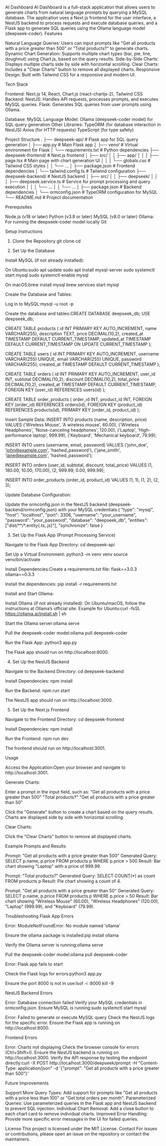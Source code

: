 AI Dashboard
AI Dashboard is a full-stack application that allows users to generate charts from natural language prompts by querying a MySQL database. The application uses a Next.js frontend for the user interface, a NestJS backend to process requests and execute database queries, and a Flask app to generate SQL queries using the Ollama language model (deepseek-coder).
Features

Natural Language Queries: Users can input prompts like "Get all products with a price greater than 500" or "Total products?" to generate charts.
Dynamic Chart Generation: Supports multiple chart types (bar, pie, line, doughnut) using Chart.js, based on the query results.
Side-by-Side Charts: Displays multiple charts side by side with horizontal scrolling.
Clear Charts: Includes a "Clear Charts" button to remove all displayed charts.
Responsive Design: Built with Tailwind CSS for a responsive and modern UI.

Tech Stack

Frontend: Next.js 14, React, Chart.js (react-chartjs-2), Tailwind CSS
Backend:
NestJS: Handles API requests, processes prompts, and executes MySQL queries.
Flask: Generates SQL queries from user prompts using Ollama.


Database: MySQL
Language Model: Ollama (deepseek-coder model) for SQL query generation
Other Libraries:
TypeORM (for database interaction in NestJS)
Axios (for HTTP requests)
TypeScript (for type safety)



Project Structure
.
├── deepseek-api/               # Flask app for SQL query generation
│   ├── app.py                 # Main Flask app
│   ├── venv/                  # Virtual environment for Flask
│   └── requirements.txt       # Python dependencies
├── deepseek-frontend/         # Next.js frontend
│   ├── src/
│   │   ├── app/
│   │   │   ├── page.tsx       # Main page with chart generation UI
│   │   │   └── globals.css    # Tailwind CSS styles
│   │   └── ...
│   ├── package.json           # Frontend dependencies
│   └── tailwind.config.ts     # Tailwind configuration
├── deepseek-backend/          # NestJS backend
│   ├── src/
│   │   ├── deepseek/
│   │   │   ├── deepseek.service.ts  # Service for prompt processing and query execution
│   │   │   └── ...
│   │   └── ...
│   ├── package.json           # Backend dependencies
│   └── ormconfig.json         # TypeORM configuration for MySQL
└── README.md                  # Project documentation

Prerequisites

Node.js (v18 or later)
Python (v3.8 or later)
MySQL (v8.0 or later)
Ollama: For running the deepseek-coder model locally
Git

Setup Instructions
1. Clone the Repository
git clone <repository-url>
cd <repository-name>

2. Set Up the Database

Install MySQL (if not already installed):

On Ubuntu:sudo apt update
sudo apt install mysql-server
sudo systemctl start mysql
sudo systemctl enable mysql


On macOS:brew install mysql
brew services start mysql




Create the Database and Tables:

Log in to MySQL:mysql -u root -p


Create the database and tables:CREATE DATABASE deepseek_db;
USE deepseek_db;

CREATE TABLE products (
    id INT PRIMARY KEY AUTO_INCREMENT,
    name VARCHAR(255),
    description TEXT,
    price DECIMAL(10,2),
    created_at TIMESTAMP DEFAULT CURRENT_TIMESTAMP,
    updated_at TIMESTAMP DEFAULT CURRENT_TIMESTAMP ON UPDATE CURRENT_TIMESTAMP
);

CREATE TABLE users (
    id INT PRIMARY KEY AUTO_INCREMENT,
    username VARCHAR(255) UNIQUE,
    email VARCHAR(255) UNIQUE,
    password VARCHAR(255),
    created_at TIMESTAMP DEFAULT CURRENT_TIMESTAMP
);

CREATE TABLE orders (
    id INT PRIMARY KEY AUTO_INCREMENT,
    user_id INT,
    subtotal DECIMAL(10,2),
    discount DECIMAL(10,2),
    total_price DECIMAL(10,2),
    created_at TIMESTAMP DEFAULT CURRENT_TIMESTAMP,
    FOREIGN KEY (user_id) REFERENCES users(id)
);

CREATE TABLE order_products (
    order_id INT,
    product_id INT,
    FOREIGN KEY (order_id) REFERENCES orders(id),
    FOREIGN KEY (product_id) REFERENCES products(id),
    PRIMARY KEY (order_id, product_id)
);




Insert Sample Data:
INSERT INTO products (name, description, price) VALUES
('Wireless Mouse', 'A wireless mouse', 60.00),
('Wireless Headphones', 'Noise-canceling headphones', 120.00),
('Laptop', 'High-performance laptop', 999.99),
('Keyboard', 'Mechanical keyboard', 79.99);

INSERT INTO users (username, email, password) VALUES
('john_doe', 'john@example.com', 'hashed_password'),
('jane_smith', 'jane@example.com', 'hashed_password');

INSERT INTO orders (user_id, subtotal, discount, total_price) VALUES
(1, 180.00, 10.00, 170.00),
(2, 999.99, 0.00, 999.99);

INSERT INTO order_products (order_id, product_id) VALUES
(1, 1),
(1, 2),
(2, 3);


Update Database Configuration:

Update the ormconfig.json in the NestJS backend (deepseek-backend/ormconfig.json) with your MySQL credentials:{
  "type": "mysql",
  "host": "localhost",
  "port": 3306,
  "username": "your_username",
  "password": "your_password",
  "database": "deepseek_db",
  "entities": ["dist/**/*.entity{.ts,.js}"],
  "synchronize": false
}





3. Set Up the Flask App (Prompt Processing Service)

Navigate to the Flask App Directory:
cd deepseek-api


Set Up a Virtual Environment:
python3 -m venv venv
source venv/bin/activate


Install Dependencies:Create a requirements.txt file:
flask==3.0.3
ollama==0.3.3

Install the dependencies:
pip install -r requirements.txt


Install and Start Ollama:

Install Ollama (if not already installed):
On Ubuntu/macOS, follow the instructions at Ollama’s official site.
Example for Ubuntu:curl -fsSL https://ollama.ai/install.sh | sh




Start the Ollama server:ollama serve


Pull the deepseek-coder model:ollama pull deepseek-coder




Run the Flask App:
python3 app.py


The Flask app should run on http://localhost:8000.



4. Set Up the NestJS Backend

Navigate to the Backend Directory:
cd deepseek-backend


Install Dependencies:
npm install


Run the Backend:
npm run start


The NestJS app should run on http://localhost:3000.



5. Set Up the Next.js Frontend

Navigate to the Frontend Directory:
cd deepseek-frontend


Install Dependencies:
npm install


Run the Frontend:
npm run dev


The frontend should run on http://localhost:3001.



Usage

Access the Application:Open your browser and navigate to http://localhost:3001.

Generate Charts:

Enter a prompt in the input field, such as:
"Get all products with a price greater than 500"
"Total products?"
"Get all products with a price greater than 50"


Click the "Generate" button to create a chart based on the query results.
Charts are displayed side by side with horizontal scrolling.


Clear Charts:

Click the "Clear Charts" button to remove all displayed charts.



Example Prompts and Results

Prompt: "Get all products with a price greater than 500"
Generated Query: SELECT p.name, p.price FROM products p WHERE p.price > 500
Result: Bar chart showing "Laptop" with a price of 999.99.


Prompt: "Total products?"
Generated Query: SELECT COUNT(*) as count FROM products p
Result: Pie chart showing a count of 4.


Prompt: "Get all products with a price greater than 50"
Generated Query: SELECT p.name, p.price FROM products p WHERE p.price > 50
Result: Bar chart showing "Wireless Mouse" (60.00), "Wireless Headphones" (120.00), "Laptop" (999.99), and "Keyboard" (79.99).



Troubleshooting
Flask App Errors

Error: ModuleNotFoundError: No module named 'ollama'

Ensure the ollama package is installed:pip install ollama


Verify the Ollama server is running:ollama serve


Pull the deepseek-coder model:ollama pull deepseek-coder




Error: Flask app fails to start

Check the Flask logs for errors:python3 app.py


Ensure the port 8000 is not in use:lsof -i :8000
kill -9 <PID>





NestJS Backend Errors

Error: Database connection failed
Verify your MySQL credentials in ormconfig.json.
Ensure MySQL is running:sudo systemctl start mysql




Error: Failed to generate or execute MySQL query
Check the NestJS logs for the specific error.
Ensure the Flask app is running on http://localhost:8000.



Frontend Errors

Error: Charts not displaying
Check the browser console for errors (Ctrl+Shift+I).
Ensure the NestJS backend is running on http://localhost:3000.
Verify the API response by testing the endpoint directly:curl -X POST http://localhost:3000/deepseek/prompt -H "Content-Type: application/json" -d '{"prompt": "Get all products with a price greater than 500"}'





Future Improvements

Support More Query Types: Add support for prompts like "Get all products with a price less than 100" or "Get total orders per month".
Parameterized Queries: Use parameterized queries in the Flask app and NestJS backend to prevent SQL injection.
Individual Chart Removal: Add a close button to each chart card to remove individual charts.
Improved Error Handling: Provide more specific error messages in the UI for failed queries.

License
This project is licensed under the MIT License.
Contact
For issues or contributions, please open an issue on the repository or contact the maintainers.
